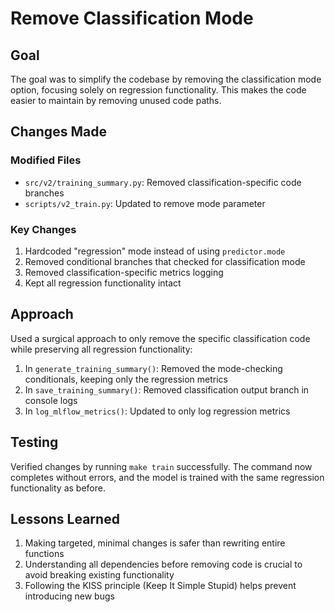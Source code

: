 # Remove Classification Mode

## Goal
The goal was to simplify the codebase by removing the classification mode option, focusing solely on regression functionality. This makes the code easier to maintain by removing unused code paths.

## Changes Made

### Modified Files
- `src/v2/training_summary.py`: Removed classification-specific code branches
- `scripts/v2_train.py`: Updated to remove mode parameter

### Key Changes
1. Hardcoded "regression" mode instead of using `predictor.mode`
2. Removed conditional branches that checked for classification mode
3. Removed classification-specific metrics logging
4. Kept all regression functionality intact

## Approach
Used a surgical approach to only remove the specific classification code while preserving all regression functionality:

1. In `generate_training_summary()`: Removed the mode-checking conditionals, keeping only the regression metrics
2. In `save_training_summary()`: Removed classification output branch in console logs
3. In `log_mlflow_metrics()`: Updated to only log regression metrics

## Testing
Verified changes by running `make train` successfully. The command now completes without errors, and the model is trained with the same regression functionality as before.

## Lessons Learned
1. Making targeted, minimal changes is safer than rewriting entire functions
2. Understanding all dependencies before removing code is crucial to avoid breaking existing functionality
3. Following the KISS principle (Keep It Simple Stupid) helps prevent introducing new bugs 